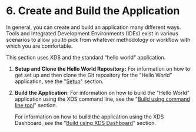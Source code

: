 # 6. Create and Build the Application #

In general, you can create and build an application many different ways.
Tools and Integrated Development Environments (IDEs) exist in various scenarios to allow you to
pick from whatever methodology or workflow with which you are comfortable.

This section uses XDS and the standard “hello world” application.

1. **Setup and Clone the Hello World Repository:**
   For information on how to get set up and then clone the Git repository for the
   "Hello World" application, see the
   "[Setup](http://docs.automotivelinux.org/docs/devguides/en/dev/reference/xds/part-1/4-1_build-first-app-setup.html)"
   section.

2. **Build the Application:**
   For information on how to build the "Hello World" application using the XDS
   command line, see the
   "[Build using command line tool](http://docs.automotivelinux.org/docs/devguides/en/dev/reference/xds/part-1/4-2_build-first-app-cmd.html)"
   section.

   For information on how to build the application using the XDS Dashboard, see the
   "[Build using XDS Dashboard](http://docs.automotivelinux.org/docs/devguides/en/dev/reference/xds/part-1/4-3_build-first-app-dashboard.html)"
   section.
